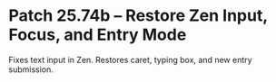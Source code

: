 # Patch 25.74b – Restore Zen Input, Focus, and Entry Mode

Fixes text input in Zen. Restores caret, typing box, and new entry submission.
